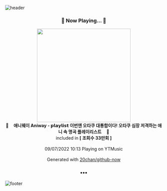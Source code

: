 ![header](https://capsule-render.vercel.app/api?type=wave&height=170&section=header&text=Hi.%20I'm%20SHIFT&fontColor=090707&fontAlignX=45&fontAlignY=65&fontSize=100)

<h3 align="center">🎵 Now Playing... 🎵</h3>
<p align="center">
  <a href="https://music.youtube.com/watch?v=g0zVUSqDPmA">
    <img width="300" src="https://i.ytimg.com/vi/g0zVUSqDPmA/sddefault.jpg?sqp=-oaymwEWCJADEOEBIAQqCghqEJQEGHgg6AJIWg&rs">
  </a>
  <br>
  🎵&nbsp&nbsp&nbsp <b>애니웨이 Aniway - 𝗽𝗹𝗮𝘆𝗹𝗶𝘀𝘁 이번엔 오타쿠 대통합이다! 오타쿠 심장 저격하는 애니 속 명곡 플레이리스트</b> &nbsp&nbsp&nbsp🎵
  <br>
  included in <b>[ 조회수 33만회 ]</b>
  
  <br />
  <br />
  09/07/2022 10:13 Playing on YTMusic
  <br />
  <br />
  Generated with <a href="https://github.com/20chan/github-now">20chan/github-now</a>
</p>

<h3 align="center">•••</h3>

![footer](https://capsule-render.vercel.app/api?type=wave&height=150&section=footer)
